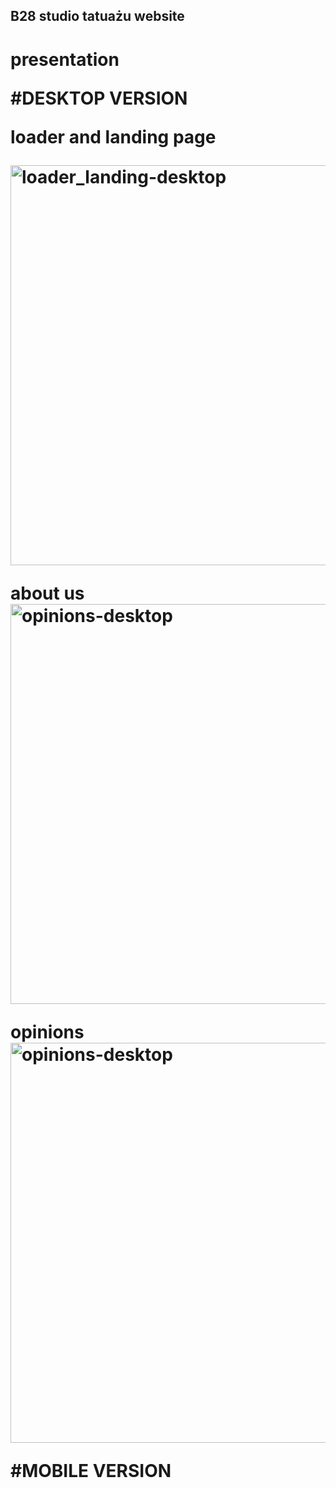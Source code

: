 ## B28 studio tatuażu website


<h1>presentation</hi>

#DESKTOP VERSION

loader and landing page

<img src="https://user-images.githubusercontent.com/84193424/177050335-83c32ca4-34b1-457c-80ce-dfa8463724a4.gif" alt="loader_landing-desktop" width="640"/>


about us
<img src="https://user-images.githubusercontent.com/84193424/177050330-2dcbd0f6-edeb-4eb8-bbce-7e3eb655fc97.gif" alt="opinions-desktop" width="640"/>

opinions
<img src="https://user-images.githubusercontent.com/84193424/177050678-bed785ee-33dc-4810-822f-952647fd1cd1.png" alt="opinions-desktop" width="640"/>

#MOBILE VERSION

